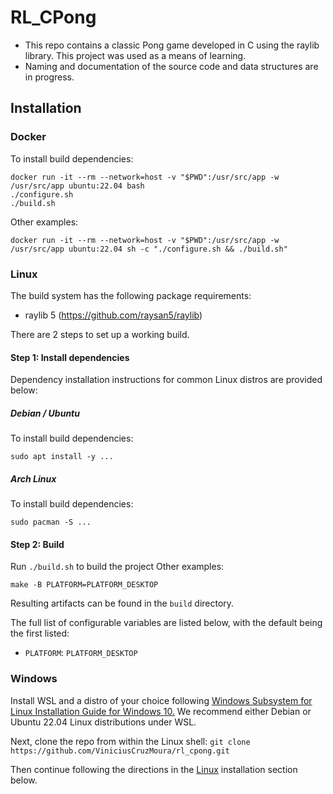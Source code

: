 # RL_CPong

- This repo contains a classic Pong game developed in C using the raylib library. This project was used as a means of learning.
- Naming and documentation of the source code and data structures are in progress.

## Installation

### Docker
To install build dependencies:
```
docker run -it --rm --network=host -v "$PWD":/usr/src/app -w /usr/src/app ubuntu:22.04 bash
./configure.sh
./build.sh
```
Other examples:
```
docker run -it --rm --network=host -v "$PWD":/usr/src/app -w /usr/src/app ubuntu:22.04 sh -c "./configure.sh && ./build.sh"
```

### Linux

The build system has the following package requirements:
 * raylib 5 (https://github.com/raysan5/raylib)

There are 2 steps to set up a working build.

#### Step 1: Install dependencies

Dependency installation instructions for common Linux distros are provided below:

##### Debian / Ubuntu
To install build dependencies:
```
sudo apt install -y ...
```

##### Arch Linux
To install build dependencies:
```
sudo pacman -S ...
```

#### Step 2: Build
Run `./build.sh` to build the project
Other examples:
```
make -B PLATFORM=PLATFORM_DESKTOP
```

Resulting artifacts can be found in the `build` directory.

The full list of configurable variables are listed below, with the default being the first listed:

* ``PLATFORM``: ``PLATFORM_DESKTOP``

### Windows

Install WSL and a distro of your choice following
[Windows Subsystem for Linux Installation Guide for Windows 10.](https://docs.microsoft.com/en-us/windows/wsl/install-win10)
We recommend either Debian or Ubuntu 22.04 Linux distributions under WSL.

Next, clone the repo from within the Linux shell:
`git clone https://github.com/ViniciusCruzMoura/rl_cpong.git`

Then continue following the directions in the [Linux](#linux) installation section below.
